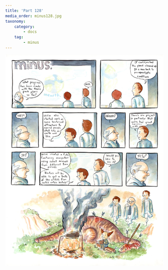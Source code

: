 ```yaml
---
title: 'Part 128'
media_order: minus128.jpg
taxonomy:
    category:
        - docs
    tag:
        - minus
---
```


![](minus128.jpg)